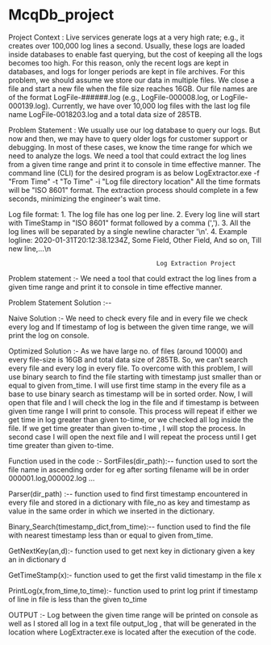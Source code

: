 # McqDb_project

Project Context :
                 Live services generate logs at a very high rate; e.g., it creates over 100,000 log lines a second.
                 Usually, these logs are loaded inside databases to enable fast querying, but the cost of keeping all the logs becomes too high. 
                 For this reason, only the recent logs are kept in databases, and logs for longer periods are kept in file archives.
                 For this problem, we should assume we store our data in multiple files.
                 We close a file and start a new file when the file size reaches 16GB. Our file names are of the format LogFile-######.log (e.g., LogFile-000008.log, or LogFile-000139.log). 
                 Currently, we have over 10,000 log files with the last log file name LogFile-0018203.log and a total data size of 285TB.
                 
Problem Statement :
                 We usually use our log database to query our logs. But now and then, we may have to query older logs for customer support or debugging. In most of these cases, we know the time range for which we need to analyze the logs.
We need a tool that could extract the log lines from a given time range and print it to console in time effective manner.
The command line (CLI) for the desired program is as below
LogExtractor.exe -f "From Time" -t "To Time" -i "Log file directory location"
All the time formats will be "ISO 8601" format.
The extraction process should complete in a few seconds, minimizing the engineer's wait time.

Log file format:
               1. The log file has one log per line.
               2. Every log line will start with TimeStamp in "ISO 8601" format followed by a comma (',').
               3. All the log lines will be separated by a single newline character '\n'.
               4. Example logline: 2020-01-31T20:12:38.1234Z, Some Field, Other Field, And so on, Till new line,...\n
               
               
                                             Log Extraction Project

Problem statement :-
                                    We need a tool that could extract the log lines from a given time range and print it to console in time effective manner.
                                     
Problem Statement Solution :--

Naive Solution :-
                                        We need to check every file and in every file we check every log and If timestamp of log is between the given time range, we will print the log on console.
             
             
Optimized Solution :-
                              As we have large no. of files (around 10000) and every file-size is 16GB and total data size of 285TB. So, we can’t search every file and every log in every file. To overcome with this problem, I will use binary search to find the file starting with timestamp just smaller than or equal to given from_time. I will use first time stamp in the every file as a base to use binary search as timestamp will be in sorted order.
     Now, I will open that file and I will check the log in the file and if timestamp is between given time range I will print to console. This process will repeat if either we get time in log greater than given to-time, or we checked all log inside the file. If we get time greater than given to-time , I will stop the process. In second case I will open the next file and I will repeat the process until I get time greater than given to-time.
     
     
Function used in the code :- 
SortFiles(dir_path):-- function used to sort the file name in ascending order for eg after sorting filename will be in order 000001.log,000002.log ...

Parser(dir_path) :-- function used to find first timestamp encountered in every file and stored in a dictionary  with file_no as key and timestamp as value in the same order in which we inserted in the dictionary.

Binary_Search(timestamp_dict,from_time):-- function used to find the file with nearest timestamp less than or equal to given from_time.

GetNextKey(an,d):- function  used to get next key in dictionary given a key an in dictionary d

GetTimeStamp(x):- function used to get the first valid timestamp in the file x

PrintLog(x,from_time,to_time):- function used to print log print if timestamp of line in file is less than the given to_time


OUTPUT :-
                  Log between the given time range will be printed on console as well as I stored all log in a text file output_log , that will be generated in the location where LogExtracter.exe is located after the execution of the code.
                 



                                                                     
                                                                   
                                                                    
               
